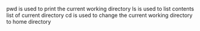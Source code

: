 pwd is used to print the current working directory
ls is used to list contents list of current directory
cd is used to change the current working directory to home directory
